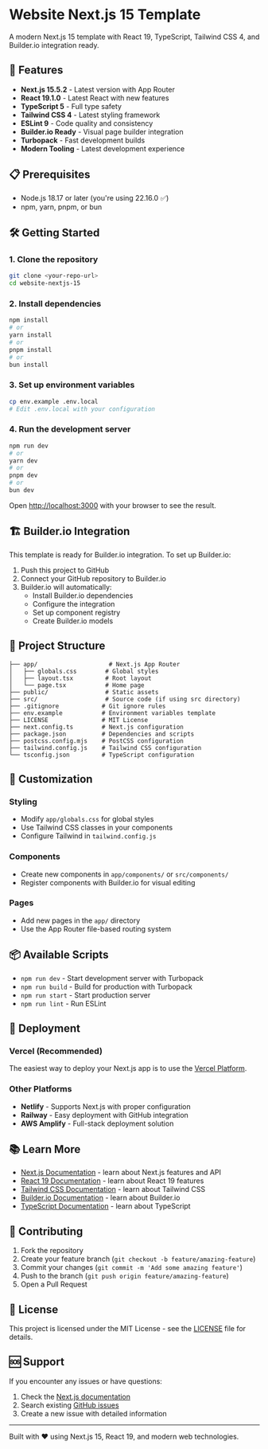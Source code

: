 # Website Next.js 15 Template

A modern Next.js 15 template with React 19, TypeScript, Tailwind CSS 4, and Builder.io integration ready.

## 🚀 Features

- **Next.js 15.5.2** - Latest version with App Router
- **React 19.1.0** - Latest React with new features
- **TypeScript 5** - Full type safety
- **Tailwind CSS 4** - Latest styling framework
- **ESLint 9** - Code quality and consistency
- **Builder.io Ready** - Visual page builder integration
- **Turbopack** - Fast development builds
- **Modern Tooling** - Latest development experience

## 📋 Prerequisites

- Node.js 18.17 or later (you're using 22.16.0 ✅)
- npm, yarn, pnpm, or bun

## 🛠️ Getting Started

### 1. Clone the repository
```bash
git clone <your-repo-url>
cd website-nextjs-15
```

### 2. Install dependencies
```bash
npm install
# or
yarn install
# or
pnpm install
# or
bun install
```

### 3. Set up environment variables
```bash
cp env.example .env.local
# Edit .env.local with your configuration
```

### 4. Run the development server
```bash
npm run dev
# or
yarn dev
# or
pnpm dev
# or
bun dev
```

Open [http://localhost:3000](http://localhost:3000) with your browser to see the result.

## 🏗️ Builder.io Integration

This template is ready for Builder.io integration. To set up Builder.io:

1. Push this project to GitHub
2. Connect your GitHub repository to Builder.io
3. Builder.io will automatically:
   - Install Builder.io dependencies
   - Configure the integration
   - Set up component registry
   - Create Builder.io models

## 📁 Project Structure

```
├── app/                    # Next.js App Router
│   ├── globals.css        # Global styles
│   ├── layout.tsx         # Root layout
│   └── page.tsx           # Home page
├── public/                # Static assets
├── src/                   # Source code (if using src directory)
├── .gitignore            # Git ignore rules
├── env.example           # Environment variables template
├── LICENSE               # MIT License
├── next.config.ts        # Next.js configuration
├── package.json          # Dependencies and scripts
├── postcss.config.mjs    # PostCSS configuration
├── tailwind.config.js    # Tailwind CSS configuration
└── tsconfig.json         # TypeScript configuration
```

## 🎨 Customization

### Styling
- Modify `app/globals.css` for global styles
- Use Tailwind CSS classes in your components
- Configure Tailwind in `tailwind.config.js`

### Components
- Create new components in `app/components/` or `src/components/`
- Register components with Builder.io for visual editing

### Pages
- Add new pages in the `app/` directory
- Use the App Router file-based routing system

## 📦 Available Scripts

- `npm run dev` - Start development server with Turbopack
- `npm run build` - Build for production with Turbopack
- `npm run start` - Start production server
- `npm run lint` - Run ESLint

## 🚀 Deployment

### Vercel (Recommended)
The easiest way to deploy your Next.js app is to use the [Vercel Platform](https://vercel.com/new?utm_medium=default-template&filter=next.js&utm_source=create-next-app&utm_campaign=create-next-app-readme).

### Other Platforms
- **Netlify** - Supports Next.js with proper configuration
- **Railway** - Easy deployment with GitHub integration
- **AWS Amplify** - Full-stack deployment solution

## 📚 Learn More

- [Next.js Documentation](https://nextjs.org/docs) - learn about Next.js features and API
- [React 19 Documentation](https://react.dev) - learn about React 19 features
- [Tailwind CSS Documentation](https://tailwindcss.com/docs) - learn about Tailwind CSS
- [Builder.io Documentation](https://www.builder.io/c/docs) - learn about Builder.io
- [TypeScript Documentation](https://www.typescriptlang.org/docs) - learn about TypeScript

## 🤝 Contributing

1. Fork the repository
2. Create your feature branch (`git checkout -b feature/amazing-feature`)
3. Commit your changes (`git commit -m 'Add some amazing feature'`)
4. Push to the branch (`git push origin feature/amazing-feature`)
5. Open a Pull Request

## 📄 License

This project is licensed under the MIT License - see the [LICENSE](LICENSE) file for details.

## 🆘 Support

If you encounter any issues or have questions:

1. Check the [Next.js documentation](https://nextjs.org/docs)
2. Search existing [GitHub issues](https://github.com/vercel/next.js/issues)
3. Create a new issue with detailed information

---

Built with ❤️ using Next.js 15, React 19, and modern web technologies.
